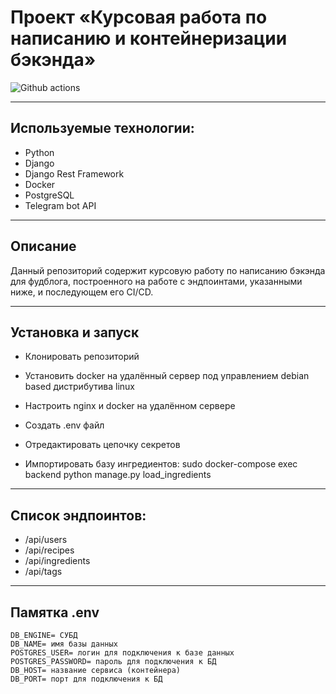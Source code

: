 # Проект «Курсовая работа по написанию и контейнеризации бэкэнда» 
![Github actions](https://github.com/snigiden/foodgram-project-react/actions/workflows/workflow.yml/badge.svg)
___
## Используемые технологии:
- Python
- Django
- Django Rest Framework
- Docker
- PostgreSQL
- Telegram bot API
___
## Описание

Данный репозиторий содержит курсовую работу по написанию бэкэнда для фудблога, построенного на работе с эндпоинтами, указанными ниже, и последующем его CI/CD.
___
## Установка и запуск
* Клонировать репозиторий

* Установить docker на удалённый сервер под управлением debian based дистрибутива linux

* Настроить nginx и docker на удалённом сервере

* Создать .env файл

* Отредактировать цепочку секретов

* Импортировать базу ингредиентов:
  sudo docker-compose exec backend python manage.py load_ingredients
___
## Список эндпоинтов:

* /api/users
* /api/recipes
* /api/ingredients
* /api/tags

***
## Памятка .env
~~~
DB_ENGINE= СУБД
DB_NAME= имя базы данных
POSTGRES_USER= логин для подключения к базе данных
POSTGRES_PASSWORD= пароль для подключения к БД
DB_HOST= название сервиса (контейнера)
DB_PORT= порт для подключения к БД 
~~~
